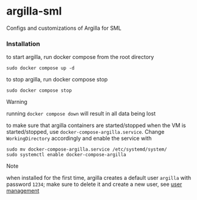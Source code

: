 # argilla-sml
Configs and customizations of Argilla for SML

### Installation
to start argilla, run docker compose from the root directory
```commandline
sudo docker compose up -d
```
to stop argilla, run docker compose stop
```commandline
sudo docker compose stop
```
> [!WARNING]
> running `docker compose down` will result in all data being lost

to make sure that argilla containers are started/stopped when the VM is started/stopped, use `docker-compose-argilla.service`.
Change `WorkingDirectory` accordingly and enable the service with
```commandline
sudo mv docker-compose-argilla.service /etc/systemd/system/
sudo systemctl enable docker-compose-argilla
```
> [!NOTE]
> when installed for the first time, argilla creates a default user `argilla` with password `1234`; make sure to delete it and create a new user, see [user management](https://docs.argilla.io/en/latest/getting_started/installation/configurations/user_management.html)

